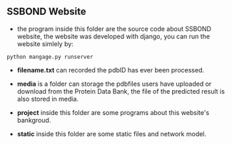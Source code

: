 ## SSBOND Website
* the program inside this folder are the source code about SSBOND website, the website was developed with django,
you can run the website simlely by:
```
python mangage.py runserver
```
* **filename.txt** can recorded the pdbID has ever been processed.

* **media** is a folder can storage the pdbfiles users have uploaded or download from the Protein Data Bank,
the file of the predicted result is also stored in media.

* **project** inside this folder are some programs about this website's bankgroud.

* **static** inside this folder are some static files and network model.